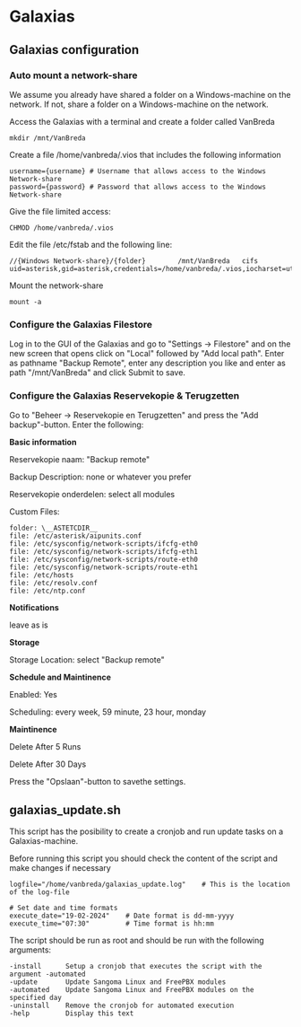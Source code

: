 # Galaxias

## Galaxias configuration

### Auto mount a network-share
We assume you already have shared a folder on a Windows-machine on the network. 
If not, share a folder on a Windows-machine on the network.

Access the Galaxias with a terminal and create a folder called VanBreda
```
mkdir /mnt/VanBreda
```

Create a file /home/vanbreda/.vios that includes the following information
```
username={username} # Username that allows access to the Windows Network-share
password={password} # Password that allows access to the Windows Network-share
```
Give the file limited access:
```
CHMOD /home/vanbreda/.vios
```

Edit the file /etc/fstab and the following line:
```
//{Windows Network-share}/{folder}        /mnt/VanBreda   cifs    uid=asterisk,gid=asterisk,credentials=/home/vanbreda/.vios,iocharset=utf8
```
Mount the network-share
```
mount -a
```
### Configure the Galaxias Filestore
Log in to the GUI of the Galaxias and go to "Settings -> Filestore" and on the new screen that opens click on "Local" followed by "Add local path".
Enter as pathname "Backup Remote", enter any description you like and enter as path "/mnt/VanBreda" and click Submit to save.


### Configure the Galaxias Reservekopie & Terugzetten
Go to "Beheer -> Reservekopie en Terugzetten" and press the "Add backup"-button.
Enter the following:

**Basic information**

Reservekopie naam: "Backup remote"

Backup Description: none or whatever you prefer

Reservekopie onderdelen: select all modules

Custom Files:
```
folder: \__ASTETCDIR__
file: /etc/asterisk/aipunits.conf
file: /etc/sysconfig/network-scripts/ifcfg-eth0
file: /etc/sysconfig/network-scripts/ifcfg-eth1
file: /etc/sysconfig/network-scripts/route-eth0
file: /etc/sysconfig/network-scripts/route-eth1
file: /etc/hosts
file: /etc/resolv.conf
file: /etc/ntp.conf
```
**Notifications**

leave as is

**Storage**

Storage Location: select "Backup remote"

**Schedule and Maintinence**

Enabled: Yes

Scheduling: every week, 59 minute, 23 hour, monday

**Maintinence**

Delete After 5 Runs

Delete After 30 Days 


Press the "Opslaan"-button to savethe settings.

## galaxias_update.sh
This script has the posibility to create a cronjob and run update tasks on a Galaxias-machine.

Before running this script you should check the content of the script and make changes if necessary
```
logfile="/home/vanbreda/galaxias_update.log"    # This is the location of the log-file

# Set date and time formats
execute_date="19-02-2024"    # Date format is dd-mm-yyyy
execute_time="07:30"         # Time format is hh:mm
```

The script should be run as root and should be run with the following arguments:
```
-install      Setup a cronjob that executes the script with the argument -automated
-update       Update Sangoma Linux and FreePBX modules
-automated    Update Sangoma Linux and FreePBX modules on the specified day
-uninstall    Remove the cronjob for automated execution
-help         Display this text
```
